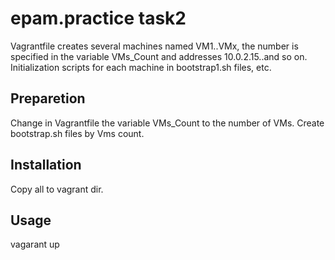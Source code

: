 # epam.practice task2
Vagrantfile creates several machines named VM1..VMx, the number is specified in the variable VMs_Count and addresses 10.0.2.15..and so on. Initialization scripts for each machine in bootstrap1.sh files, etc.
## Preparetion
Change in Vagrantfile the variable VMs_Count to the number of VMs.
Create bootstrap.sh files by Vms count.
## Installation
Copy all to vagrant dir.
## Usage
vagarant up
